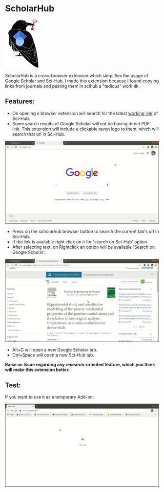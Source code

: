 # ScholarHub 
![scholar](./icons/scholarhub.png)

ScholarHub is a cross-browser extension which simplifies the usage of [Google Scholar](https://en.wikipedia.org/wiki/Google_Scholar) and [Sci-Hub](https://en.wikipedia.org/wiki/Sci-Hub). I made this extension because I found copying links from journals and pasting them in scihub a "tedious" work :grin: .

## Features:
- On opening a browser extension will search for the latest [working link](https://sci-hub.now.sh/) of Sci-Hub.
- Some search results of Google Scholar will not be having direct PDF link. This extension will include a clickable raven logo to them, which will search that url in Sci-Hub.

![demo01](./demoGIF/demo01.gif) 

- Press on the scholarhub browser button to search the current tab's url in Sci-Hub.
- If doi link is available right click on it for 'search on Sci-Hub' option.
- After selecting text, on Rightclick an option will be available 'Search on Google Scholar'.

![demo02](./demoGIF/demo02.gif)

- Alt+G will open a new Google Scholar tab.
- Ctrl+Space will open a new Sci-Hub tab.


**Raise an Issue regarding any research-oriented feature, which you think will make this extension better.**

## Test:
If you want to use it as a temporary Add-on:

![test](./demoGIF/test.gif)

